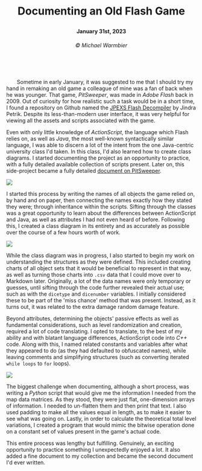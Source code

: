 # <p align="center">Documenting an Old Flash Game</p>

<p align="center"><strong>January 31st, 2023</strong></p>

###### <p align="center">© Michael Warmbier</p><br><br>

&emsp;&emsp;Sometime in early January, it was suggested to me that I should try my hand in remaking an old game a colleague of mine was a fan of back when he was younger. That game, _PitSweeper_, was made in _Adobe Flash_ back in 2009. Out of curiosity for how realistic such a task would be in a short time, I found a repository on Github named the [JPEXS Flash Decompiler](https://github.com/jindrapetrik/jpexs-decompiler) by Jindra Petrik. Despite its less-than-modern user interface, it was very helpful for viewing all the assets and scripts associated with the game.

Even with only little knowledge of _ActionScript_, the language which Flash relies on, as well as _Java_, the most well-known syntactically similar language, I was able to discern a lot of the intent from the one Java-centric university class I'd taken. In this class, I'd also learned how to create class diagrams. I started documenting the project as an opportunity to practice, with a fully detailed available collection of scripts present. Later on, this side-project became a fully detailed [document on PitSweeper](https://github.com/MichaelWarmbier/PitSweeper).

<img align="center" src="https://i.gyazo.com/e8ea3a07b01e349156f054a0d17ec618.gif">

I started this process by writing the names of all objects the game relied on, by hand and on paper, then connecting the names exactly how they stated they were; through inheritance within the scripts. Sifting through the classes was a great opportunity to learn about the differences between ActionScript and Java, as well as attributes I had not even heard of before. Following this, I created a class diagram in its entirety and as accurately as possible over the course of a few hours worth of work. 

<img align="center" src="https://cdn.discordapp.com/attachments/1065328426032058470/1070041505735127062/image.png">

While the class diagram was in progress, I also started to begin my work on understanding the structures as they were defined. This included creating charts of all object sets that it would be beneficial to represent in that way, as well as turning those charts into `.csv` data that I could move over to Markdown later. Originally, a lot of the data names were only temporary or guesses, until sifting through the code further revealed their actual use; such as with the `dicetype` and `dicenumber` variables. I initially considered these to be part of the 'miss chance' method that was present. Instead, as it turns out, it was related to the extra damage random damage feature. 

Beyond attributes, determining the objects' passive effects as well as fundamental considerations, such as level randomization and creation, required a lot of code translating. I opted to translate, to the best of my ability and with blatant language differences, ActionScript code into _C++_ code. Along with this, I named related constants and variables after what they appeared to do (as they had defaulted to obfuscated names), while leaving comments and simplifying structures (such as converting iterated `while loops` to `for` loops).

<img align="center" src="https://media.discordapp.net/attachments/1065328426032058470/1070041188851273788/image.png?width=1056&height=676">

The biggest challenge when documenting, although a short process, was writing a _Python_ script that would give me the information I needed from the map data matrices. As they stood, they were just flat, one-dimension arrays of information. I needed to un-flatten them and then print that text. I also used padding to make all the values equal in length, as to make it easier to see what was going on. Lastly, in order to calculate the theoretical total level variations, I created a program that would mimic the bitwise operation done on a constant set of values present in the game's actual code. 

This entire process was lengthy but fulfilling. Genuinely, an exciting opportunity to practice something I unexpectedly enjoyed a lot. It also added a fine document to my collection and became the second document I'd ever written.